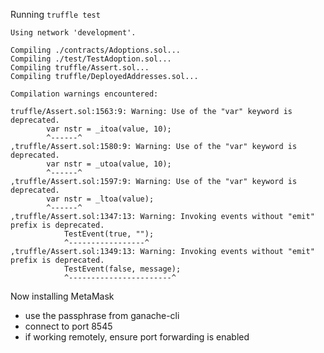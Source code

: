 Running `truffle test`

    Using network 'development'.

    Compiling ./contracts/Adoptions.sol...
    Compiling ./test/TestAdoption.sol...
    Compiling truffle/Assert.sol...
    Compiling truffle/DeployedAddresses.sol...

    Compilation warnings encountered:

    truffle/Assert.sol:1563:9: Warning: Use of the "var" keyword is deprecated.
            var nstr = _itoa(value, 10);
            ^------^
    ,truffle/Assert.sol:1580:9: Warning: Use of the "var" keyword is deprecated.
            var nstr = _utoa(value, 10);
            ^------^
    ,truffle/Assert.sol:1597:9: Warning: Use of the "var" keyword is deprecated.
            var nstr = _ltoa(value);
            ^------^
    ,truffle/Assert.sol:1347:13: Warning: Invoking events without "emit" prefix is deprecated.
                TestEvent(true, "");
                ^-----------------^
    ,truffle/Assert.sol:1349:13: Warning: Invoking events without "emit" prefix is deprecated.
                TestEvent(false, message);
                ^-----------------------^

Now installing MetaMask

- use the passphrase from ganache-cli
- connect to port 8545
- if working remotely, ensure port forwarding is enabled
